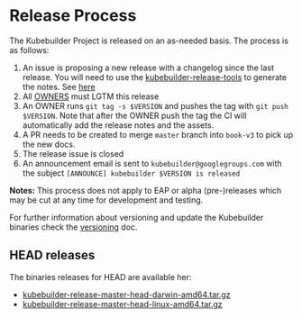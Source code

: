 # Release Process

The Kubebuilder Project is released on an as-needed basis. The process is as follows:

1. An issue is proposing a new release with a changelog since the last release. You will need to use the [kubebuilder-release-tools][kubebuilder-release-tools] to generate the notes. See [here][release-notes-generation]
1. All [OWNERS](OWNERS) must LGTM this release
1. An OWNER runs `git tag -s $VERSION` and pushes the tag with `git push $VERSION`. Note that after the OWNER push the tag the CI will automatically add the release notes and the assets.
1. A PR needs to be created to merge `master` branch into `book-v3` to pick up the new docs. 
1. The release issue is closed
1. An announcement email is sent to `kubebuilder@googlegroups.com` with the subject `[ANNOUNCE] kubebuilder $VERSION is released`

**Notes:** This process does not apply to EAP or alpha (pre-)releases which may be cut at any time for development
and testing.

For further information about versioning and update the Kubebuilder binaries check the [versioning][release-process] doc.

## HEAD releases

The binaries releases for HEAD are available her:

- [kubebuilder-release-master-head-darwin-amd64.tar.gz](https://storage.googleapis.com/kubebuilder-release/kubebuilder-release-master-head-darwin-amd64.tar.gz)
- [kubebuilder-release-master-head-linux-amd64.tar.gz](https://storage.googleapis.com/kubebuilder-release/kubebuilder-release-master-head-linux-amd64.tar.gz)

[kubebuilder-release-tools]: https://github.com/kubernetes-sigs/kubebuilder-release-tools
[release-notes-generation]: https://github.com/kubernetes-sigs/kubebuilder-release-tools/blob/master/README.md#release-notes-generation
[release-process]: https://github.com/kubernetes-sigs/kubebuilder/blob/master/VERSIONING.md#releasing 
